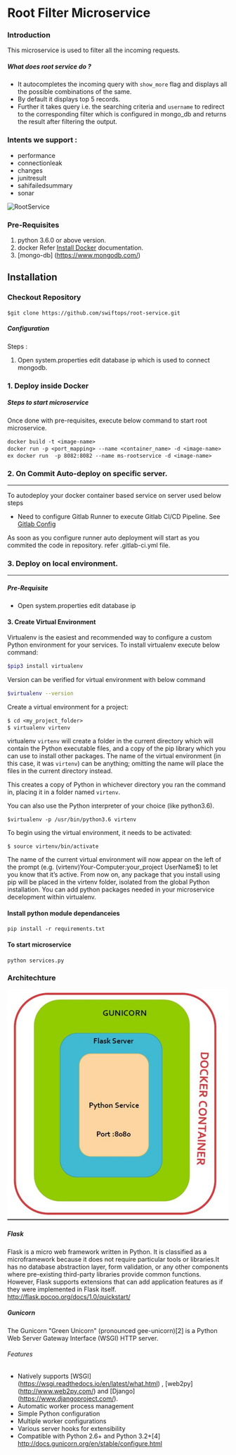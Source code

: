 # Root Filter Microservice

### Introduction
This microservice is used to filter all the incoming requests.


##### What does root service do ?
- It autocompletes the incoming query with `show_more` flag and displays all the possible combinations of the same.
- By default it displays top 5 records.
- Further it takes query i.e. the searching criteria and `username` to redirect to the corresponding filter which is    configured in mongo_db and returns the result after filtering the output.

### Intents we support :
- performance 
- connectionleak
- changes
- junitresult
- sahifailedsummary
- sonar

![RootService](rootservice.png)  

### Pre-Requisites

1. python 3.6.0 or above version.
2. docker Refer [Install Docker](https://www.digitalocean.com/community/tutorials/how-to-install-and-use-docker-on-ubuntu-16-04) documentation.
3. [mongo-db] (https://www.mongodb.com/)


## Installation
### Checkout Repository
```
$git clone https://github.com/swiftops/root-service.git
```

##### Configuration

Steps :
1. Open system.properties edit database ip which is used to connect mongodb.

### 1. Deploy inside Docker
    
##### Steps to start microservice
Once done with pre-requisites, execute below command to start root microservice.
```
docker build -t <image-name>
docker run -p <port_mapping> --name <container_name> -d <image-name>
ex docker run  -p 8082:8082 --name ms-rootservice -d <image-name>
```


### 2. On Commit Auto-deploy on specific server.
---
To autodeploy your docker container based service on server used below steps
* Need to configure Gitlab Runner to execute Gitlab CI/CD Pipeline. See [Gitlab Config](https://docs.gitlab.com/runner/install)

As soon as you configure runner auto deployment will start as you commited the code in repository.
refer .gitlab-ci.yml file.


### 3. Deploy on local environment.
----
##### Pre-Requisite
* Open system.properties edit database ip
 
#### 3. Create Virtual Environment
Virtualenv is the easiest and recommended way to configure a custom Python environment for your services.
To install virtualenv execute below command:
```sh
$pip3 install virtualenv
```
Version can be verified for virtual environment with below command
```sh
$virtualenv --version
```
Create a virtual environment for a project:
```
$ cd <my_project_folder>
$ virtualenv virtenv
```
virtualenv `virtenv` will create a folder in the current directory which will contain the Python executable files, and a copy of the pip library which you can use to install other packages. The name of the virtual environment (in this case, it was `virtenv`) can be anything; omitting the name will place the files in the current directory instead.

This creates a copy of Python in whichever directory you ran the command in, placing it in a folder named `virtenv`.

You can also use the Python interpreter of your choice (like python3.6).
```
$virtualenv -p /usr/bin/python3.6 virtenv
```
To begin using the virtual environment, it needs to be activated:
```
$ source virtenv/bin/activate
```
The name of the current virtual environment will now appear on the left of the prompt (e.g. (virtenv)Your-Computer:your_project UserName$) to let you know that it’s active. From now on, any package that you install using pip will be placed in the virtenv folder, isolated from the global Python installation. You can add python packages needed in your microservice decelopment within virtualenv. 

#### Install python module dependanceies
```
pip install -r requirements.txt
```
#### To start microservice 
```
python services.py
```

### Architechture
![Scheme](rootservice_gunicorn.JPG)

##### Flask
Flask is a micro web framework written in Python. It is classified as a microframework because it does not require particular tools or libraries.It has no database abstraction layer, form validation, or any other components where pre-existing third-party libraries provide common functions. However, Flask supports extensions that can add application features as if they were implemented in Flask itself.
http://flask.pocoo.org/docs/1.0/quickstart/


##### Gunicorn
The Gunicorn "Green Unicorn" (pronounced gee-unicorn)[2] is a Python Web Server Gateway Interface (WSGI) HTTP server. 

###### Features
* Natively supports [WSGI] (https://wsgi.readthedocs.io/en/latest/what.html) , [web2py] (http://www.web2py.com/) and [Django] (https://www.djangoproject.com/).
* Automatic worker process management
* Simple Python configuration
* Multiple worker configurations
* Various server hooks for extensibility
* Compatible with Python 2.6+ and Python 3.2+[4]
http://docs.gunicorn.org/en/stable/configure.html








